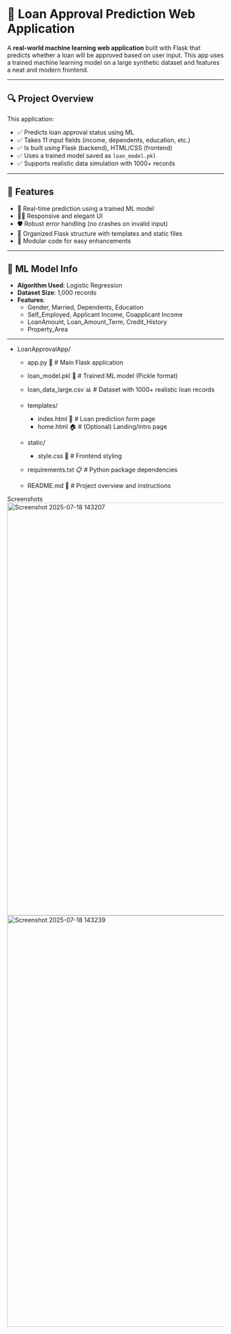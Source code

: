# 🏦 Loan Approval Prediction Web Application

A **real-world machine learning web application** built with Flask that predicts whether a loan will be approved based on user input. This app uses a trained machine learning model on a large synthetic dataset and features a neat and modern frontend.

---

## 🔍 Project Overview

This application:
- ✅ Predicts loan approval status using ML
- ✅ Takes 11 input fields (income, dependents, education, etc.)
- ✅ Is built using Flask (backend), HTML/CSS (frontend)
- ✅ Uses a trained model saved as `loan_model.pkl`
- ✅ Supports realistic data simulation with 1000+ records

---

## 🚀 Features

- 🔮 Real-time prediction using a trained ML model
- 🧑‍💻 Responsive and elegant UI
- 🛡️ Robust error handling (no crashes on invalid input)
- 📂 Organized Flask structure with templates and static files
- 🔧 Modular code for easy enhancements

---

## 🧠 ML Model Info

- **Algorithm Used**: Logistic Regression
- **Dataset Size**: 1,000 records
- **Features**:
  - Gender, Married, Dependents, Education  
  - Self_Employed, Applicant Income, Coapplicant Income  
  - LoanAmount, Loan_Amount_Term, Credit_History  
  - Property_Area

---

- LoanApprovalApp/
  - app.py 🧠              # Main Flask application
  - loan_model.pkl 🤖      # Trained ML model (Pickle format)
  - loan_data_large.csv 📊 # Dataset with 1000+ realistic loan records

  - templates/
    - index.html 📝        # Loan prediction form page
    - home.html 🏠         # (Optional) Landing/intro page

  - static/
    - style.css 🎨         # Frontend styling

  - requirements.txt 📋    # Python package dependencies
  - README.md 📘           # Project overview and instructions

Screenshots
<img width="1895" height="958" alt="Screenshot 2025-07-18 143207" src="https://github.com/user-attachments/assets/14197159-5265-401c-8a61-7eb25c017ca1" />
<img width="1901" height="955" alt="Screenshot 2025-07-18 143239" src="https://github.com/user-attachments/assets/f21af1a4-53f9-40ff-91ed-8960d6d9f25e" />
